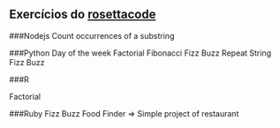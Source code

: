 ## Exercícios do [rosettacode](http://rosettacode.org/wiki/Category:Programming_Tasks)

###Nodejs
	Count occurrences of a substring

###Python
	Day of the week
	Factorial
	Fibonacci
	Fizz Buzz
	Repeat String
	Fizz Buzz

###R

  Factorial

###Ruby
  Fizz Buzz
  Food Finder => Simple project of restaurant
